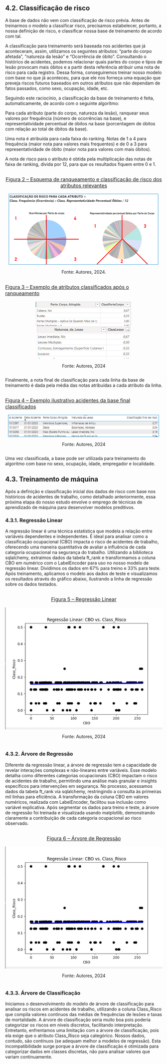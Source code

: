 ## 4.2. Classificação de risco 

A base de dados não vem com classificação de risco prévia. Antes de treinarmos o modelo a classificar risco, precisamos estabelecer, portanto, a nossa definição de risco, e classificar nossa base de treinamento de acordo com tal. 

A classificação para treinamento será baseada nos acidentes que já aconteceram, assim, utilizamos os seguintes atributos: “parte do corpo afetada”, “natureza da lesão” e “Ocorrência de óbito”. Consultando o histórico de acidentes, podemos relacionar quais partes do corpo e tipos de lesão provocam mais óbitos e a partir desta referência atribuir uma nota de risco para cada registro. Dessa forma, conseguiremos treinar nosso modelo com base no que já aconteceu, para que ele nos forneça uma equação que preveja riscos futuros baseados em outros atributos que não dependam de fatos passados, como sexo, ocupação, idade, etc. 

Seguindo este raciocínio, a classificação da base de treinamento é feita, automaticamente, de acordo com o seguinte algorítmo: 

Para cada atributo (parte do corpo, natureza da lesão), ranquear seus valores por frequência (número de ocorrências na base), e representatividade percentual de óbitos na base (porcentagem de óbitos com relação ao total de óbitos da base). 

Uma nota é atribuída para cada faixa do ranking. Notas de 1 a 4 para frequência (maior nota para valores mais frequentes) e de 0 a 3 para representatividade de óbito (maior nota para valores com mais óbitos). 

A nota de risco para o atributo é obtida pela multiplicação das notas de faixa de ranking, divida por 12, para que os resultados fiquem entre 0 e 1. 


<div style="display: flex; flex-direction: column; align-items: center; justify-content: center; text-align: center;">
    <p style="font-size: 16px; text-decoration: underline;"> Figura 2 – Esquema de ranqueamento e classificação de risco dos atributos relevantes </p>
  <img src="imagens/etapa4_img_classificacao1.png" alt="Esquema de ranqueamento e classificação de risco dos atributos relevantes">
  <p>Fonte: Autores, 2024.</p>
</div>



<div style="display: flex; flex-direction: column; align-items: center; justify-content: center;">
    <p style="font-size: 16px; text-decoration: underline;"> Figura 3 – Exemplo de atributos classificados após o ranqueamento</p>
  <img src="imagens/etapa4_img_classificacao2_1.png" alt="xemplo de atributos classificados após o ranqueamento1">
  <img src="imagens/etapa4_img_classificacao2_2.png" alt="xemplo de atributos classificados após o ranqueamento2">
  <p>Fonte: Autores, 2024</p>
</div>

Finalmente, a nota final de classificação para cada linha da base de treinamento é dada pela média das notas atribuídas a cada atributo da linha.

<div style="display: flex; flex-direction: column; align-items: center; justify-content: center;">
    <p style="font-size: 16px; text-decoration: underline;"> Figura 4 – Exemplo ilustrativo acidentes da base final classificados</p>
  <img src="imagens/etapa4_img_classificacao3.png" alt="Exemplo de atributos classificados após o ranqueamento1">
  <p>Fonte: Autores, 2024</p>
</div>

Uma vez classificada, a base pode ser utilizada para treinamento do algoritmo com base no sexo, ocupação, idade, empregador e localidade.

## 4.3. Treinamento de máquina
Após a definição e classificação inicial dos dados de risco com base nos históricos de acidentes de trabalho, como detalhado anteriormente, essa próxima etapa do nosso estudo envolve o emprego de técnicas de aprendizado de máquina para desenvolver modelos preditivos.

### 4.3.1. Regressão Linear
A regressão linear é uma técnica estatística que modela a relação entre variáveis dependentes e independentes. É ideal para analisar como a classificação ocupacional (CBO) impacta o risco de acidentes de trabalho, oferecendo uma maneira quantitativa de avaliar a influência de cada categoria ocupacional na segurança do trabalho.
Utilizando a biblioteca sqlalchemy, extraímos dados da tabela ft_rank e transformamos a coluna CBO em numérico com o LabelEncoder para uso no nosso modelo de regressão linear. Dividimos os dados em 67% para treino e 33% para teste. Após treinamento, aplicamos o modelo aos dados de teste e visualizamos os resultados através do gráfico abaixo, ilustrando a linha de regressão sobre os dados testados.


<div style="display: flex; flex-direction: column; align-items: center; justify-content: center;">
    <p style="font-size: 16px; text-decoration: underline;"> Figura 5 – Regressão Linear</p>
  <img src="imagens/etapa4_regressao_linear.jpeg" alt="Exemplo de atributos classificados após o ranqueamento1">
  <p>Fonte: Autores, 2024</p>
</div>

### 4.3.2. Árvore de Regressão
Diferente da regressão linear, a árvore de regressão tem a capacidade de revelar interações complexas e não-lineares entre variáveis. Esse modelo detalha como diferentes categorias ocupacionais (CBO) impactam o risco de acidentes de trabalho, permitindo uma análise mais granular e insights específicos para intervenções em segurança.
No processo, acessamos dados da tabela ft_rank via sqlalchemy, restringindo a consulta às primeiras mil linhas para eficiência. A transformação da coluna CBO em valores numéricos, realizada com LabelEncoder, facilitou sua inclusão como variável explicativa. Após segmentar os dados para treino e teste, a árvore de regressão foi treinada e visualizada usando matplotlib, demonstrando claramente a contribuição de cada categoria ocupacional ao risco observado.


<div style="display: flex; flex-direction: column; align-items: center; justify-content: center;">
    <p style="font-size: 16px; text-decoration: underline;"> Figura 6 – Árvore de Regressão</p>
  <img src="imagens/etapa4_regressao_linear.jpeg" alt="Exemplo de atributos classificados após o ranqueamento1">
  <p>Fonte: Autores, 2024</p>
</div>

### 4.3.3. Árvore de Classificação
Iniciamos o desenvolvimento do modelo de árvore de classificação para analisar os riscos em acidentes de trabalho, utilizando a coluna Class_Risco que compila valores contínuos das médias de frequências de lesões e taxas de mortalidade. A árvore de classificação seria muito boa pois poderia categorizar os riscos em níveis discretos, facilitando interpretação.
Entretanto, enfrentamos uma limitação com a árvore de classificação, pois ela exige que o atributo Class_Risco seja categórico. Nossos dados, contudo, são contínuos (se adequam melhor a modelos de regressão). Esta incompatibilidade surge porque a árvore de classificação é otimizada para categorizar dados em classes discretas, não para analisar valores que variam continuamente.

